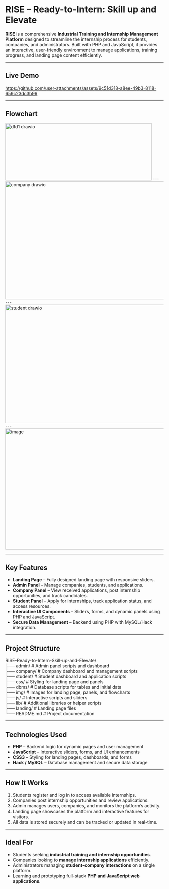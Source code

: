 # RISE – Ready-to-Intern: Skill up and Elevate

**RISE** is a comprehensive **Industrial Training and Internship Management Platform** designed to streamline the internship process for students, companies, and administrators. Built with PHP and JavaScript, it provides an interactive, user-friendly environment to manage applications, training progress, and landing page content efficiently.  

---

## Live Demo

https://github.com/user-attachments/assets/9c51d318-a8ee-49b3-8118-659c23dc3b96


---

## Flowchart
<img width="466" height="181" alt="dfd1 drawio" src="https://github.com/user-attachments/assets/40c892ff-7015-4329-b98c-94ba56d4ea95" />
---
<img width="725" height="376" alt="company drawio" src="https://github.com/user-attachments/assets/63aaf378-503f-4eee-aedc-cde9220f412b" />
---
<img width="725" height="376" alt="student drawio" src="https://github.com/user-attachments/assets/bc217e50-a05f-42d5-aa2b-6738587208e5" />
---
<img width="701" height="386" alt="image" src="https://github.com/user-attachments/assets/22aa6343-964e-4a70-bca0-a03753f3cbbb" />

---

## Key Features
- **Landing Page** – Fully designed landing page with responsive sliders.  
- **Admin Panel** – Manage companies, students, and applications.  
- **Company Panel** – View received applications, post internship opportunities, and track candidates.  
- **Student Panel** – Apply for internships, track application status, and access resources.  
- **Interactive UI Components** – Sliders, forms, and dynamic panels using PHP and JavaScript.  
- **Secure Data Management** – Backend using PHP with MySQL/Hack integration.  

---

## Project Structure
RISE-Ready-to-Intern-Skill-up-and-Elevate/  
├── admin/ # Admin panel scripts and dashboard  
├── company/ # Company dashboard and management scripts  
├── student/ # Student dashboard and application scripts  
├── css/ # Styling for landing page and panels  
├── dbms/ # Database scripts for tables and initial data  
├── img/ # Images for landing page, panels, and flowcharts  
├── js/ # Interactive scripts and sliders  
├── lib/ # Additional libraries or helper scripts  
├── landing/ # Landing page files  
└── README.md # Project documentation  

---

## Technologies Used
- **PHP** – Backend logic for dynamic pages and user management  
- **JavaScript** – Interactive sliders, forms, and UI enhancements  
- **CSS3** – Styling for landing pages, dashboards, and forms  
- **Hack / MySQL** – Database management and secure data storage  

---

## How It Works
1. Students register and log in to access available internships.  
2. Companies post internship opportunities and review applications.  
3. Admin manages users, companies, and monitors the platform’s activity.  
4. Landing page showcases the platform and interactive features for visitors.  
5. All data is stored securely and can be tracked or updated in real-time.  

---

## Ideal For
- Students seeking **industrial training and internship opportunities**.  
- Companies looking to **manage internship applications** efficiently.  
- Administrators managing **student-company interactions** on a single platform.  
- Learning and prototyping full-stack **PHP and JavaScript web applications**.  

